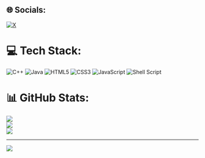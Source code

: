 
## 🌐 Socials:
[![X](https://img.shields.io/badge/X-black.svg?logo=X&logoColor=white)](https://x.com/Temple_ENT) 

# 💻 Tech Stack:
![C++](https://img.shields.io/badge/c++-%2300599C.svg?style=for-the-badge&logo=c%2B%2B&logoColor=white) ![Java](https://img.shields.io/badge/java-%23ED8B00.svg?style=for-the-badge&logo=openjdk&logoColor=white) ![HTML5](https://img.shields.io/badge/html5-%23E34F26.svg?style=for-the-badge&logo=html5&logoColor=white) ![CSS3](https://img.shields.io/badge/css3-%231572B6.svg?style=for-the-badge&logo=css3&logoColor=white) ![JavaScript](https://img.shields.io/badge/javascript-%23323330.svg?style=for-the-badge&logo=javascript&logoColor=%23F7DF1E) ![Shell Script](https://img.shields.io/badge/shell_script-%23121011.svg?style=for-the-badge&logo=gnu-bash&logoColor=white)
# 📊 GitHub Stats:
![](https://github-readme-stats.vercel.app/api?username=PhilipPanda&theme=vue-dark&hide_border=false&include_all_commits=true&count_private=true)<br/>
![](https://github-readme-streak-stats.herokuapp.com/?user=PhilipPanda&theme=vue-dark&hide_border=false)<br/>
![](https://github-readme-stats.vercel.app/api/top-langs/?username=PhilipPanda&theme=vue-dark&hide_border=false&include_all_commits=true&count_private=true&layout=compact)

---
[![](https://visitcount.itsvg.in/api?id=PhilipPanda&icon=0&color=0)](https://visitcount.itsvg.in)

<!-- Proudly created with GPRM ( https://gprm.itsvg.in ) -->